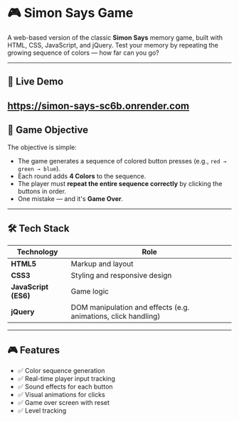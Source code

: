 # 🎮 Simon Says Game

A web-based version of the classic **Simon Says** memory game, built with HTML, CSS, JavaScript, and jQuery. Test your memory by repeating the growing sequence of colors — how far can you go?

---

## 🚀 Live Demo

https://simon-says-sc6b.onrender.com
---

## 🧠 Game Objective

The objective is simple:

- The game generates a sequence of colored button presses (e.g., `red → green → blue`).
- Each round adds **4 Colors** to the sequence.
- The player must **repeat the entire sequence correctly** by clicking the buttons in order.
- One mistake — and it's **Game Over**.

---

## 🛠️ Tech Stack

| Technology | Role |
|------------|------|
| **HTML5** | Markup and layout |
| **CSS3** | Styling and responsive design |
| **JavaScript (ES6)** | Game logic |
| **jQuery** | DOM manipulation and effects (e.g. animations, click handling) |

---

## 🎮 Features

- ✅ Color sequence generation
- ✅ Real-time player input tracking
- ✅ Sound effects for each button
- ✅ Visual animations for clicks
- ✅ Game over screen with reset
- ✅ Level tracking


